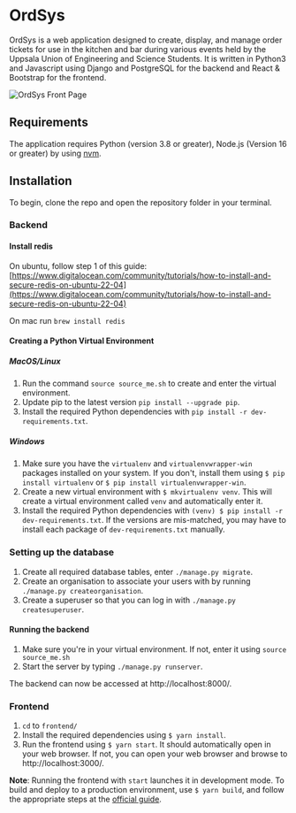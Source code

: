 # OrdSys

OrdSys is a web application designed to create, display, and manage order tickets for use in the kitchen and bar during
various events held by the Uppsala Union of Engineering and Science Students. It is written in Python3 and Javascript 
using Django and PostgreSQL for the backend and React & Bootstrap for the frontend. 

![OrdSys Front Page](https://user-images.githubusercontent.com/55285451/222741000-bef088f4-3945-4cb6-8c42-3000a8af3b11.png)


## Requirements

The application requires Python (version 3.8 or greater), Node.js (Version 16 or greater) by using [nvm](https://github.com/nvm-sh/nvm).

## Installation

To begin, clone the repo and open the repository folder in your terminal.

### Backend

#### Install redis

On ubuntu, follow step 1 of this guide: [https://www.digitalocean.com/community/tutorials/how-to-install-and-secure-redis-on-ubuntu-22-04](https://www.digitalocean.com/community/tutorials/how-to-install-and-secure-redis-on-ubuntu-22-04)

On mac run `brew install redis`

#### Creating a Python Virtual Environment

##### MacOS/Linux

1. Run the command `source source_me.sh` to create and enter the virtual environment.
2. Update pip to the latest version `pip install --upgrade pip`.
3. Install the required Python dependencies with `pip install -r dev-requirements.txt`.

##### Windows

1. Make sure you have the `virtualenv` and `virtualenvwrapper-win` packages installed on your system.
If you don't, install them using `$ pip install virtualenv` or `$ pip install virtualenvwrapper-win`.
2. Create a new virtual environment with `$ mkvirtualenv venv`. This will create a virtual environment called `venv` 
and automatically enter it.
3. Install the required Python dependencies with `(venv) $ pip install -r dev-requirements.txt`.
If the versions are mis-matched, you may have to install each package of `dev-requirements.txt` manually.

### Setting up the database

1. Create all required database tables, enter `./manage.py migrate`.
2. Create an organisation to associate your users with by running `./manage.py createorganisation`.
3. Create a superuser so that you can log in with `./manage.py createsuperuser`.

#### Running the backend

1. Make sure you're in your virtual environment. If not, enter it using `source source_me.sh`
2. Start the server by typing `./manage.py runserver`.

The backend can now be accessed at http://localhost:8000/.

### Frontend

1. `cd` to `frontend/`
2. Install the required dependencies using `$ yarn install`.
3. Run the frontend using `$ yarn start`. It should automatically open in your web browser. If not,
you can open your web browser and browse to http://localhost:3000/.

__Note__: Running the frontend with `start` launches it in development mode. To build and deploy to a production
environment, use `$ yarn build`, and follow the appropriate steps at the
[official guide](https://create-react-app.dev/docs/deployment/).
